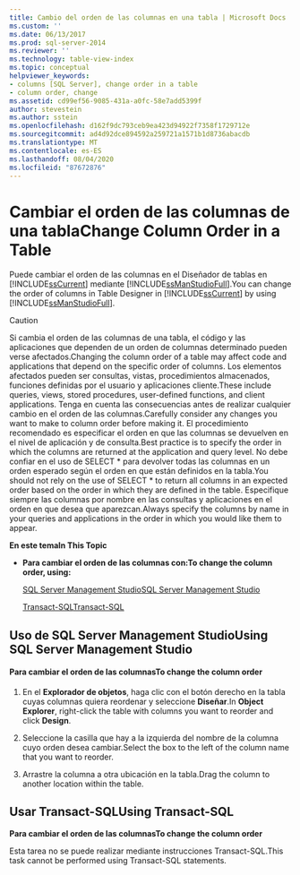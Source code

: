 ```yaml
---
title: Cambio del orden de las columnas en una tabla | Microsoft Docs
ms.custom: ''
ms.date: 06/13/2017
ms.prod: sql-server-2014
ms.reviewer: ''
ms.technology: table-view-index
ms.topic: conceptual
helpviewer_keywords:
- columns [SQL Server], change order in a table
- column order, change
ms.assetid: cd99ef56-9085-431a-a0fc-58e7add5399f
author: stevestein
ms.author: sstein
ms.openlocfilehash: d162f9dc793ceb9ea423d94922f7358f1729712e
ms.sourcegitcommit: ad4d92dce894592a259721a1571b1d8736abacdb
ms.translationtype: MT
ms.contentlocale: es-ES
ms.lasthandoff: 08/04/2020
ms.locfileid: "87672876"
---
```

# <a name="change-column-order-in-a-table"></a><span data-ttu-id="857c3-102">Cambiar el orden de las columnas de una tabla</span><span class="sxs-lookup"><span data-stu-id="857c3-102">Change Column Order in a Table</span></span>
  <span data-ttu-id="857c3-103">Puede cambiar el orden de las columnas en el Diseñador de tablas en [!INCLUDE[ssCurrent](../../includes/sscurrent-md.md)] mediante [!INCLUDE[ssManStudioFull](../../includes/ssmanstudiofull-md.md)].</span><span class="sxs-lookup"><span data-stu-id="857c3-103">You can change the order of columns in Table Designer in [!INCLUDE[ssCurrent](../../includes/sscurrent-md.md)] by using [!INCLUDE[ssManStudioFull](../../includes/ssmanstudiofull-md.md)].</span></span>  
  
> [!CAUTION]  
>  <span data-ttu-id="857c3-104">Si cambia el orden de las columnas de una tabla, el código y las aplicaciones que dependen de un orden de columnas determinado pueden verse afectados.</span><span class="sxs-lookup"><span data-stu-id="857c3-104">Changing the column order of a table may affect code and applications that depend on the specific order of columns.</span></span> <span data-ttu-id="857c3-105">Los elementos afectados pueden ser consultas, vistas, procedimientos almacenados, funciones definidas por el usuario y aplicaciones cliente.</span><span class="sxs-lookup"><span data-stu-id="857c3-105">These include queries, views, stored procedures, user-defined functions, and client applications.</span></span> <span data-ttu-id="857c3-106">Tenga en cuenta las consecuencias antes de realizar cualquier cambio en el orden de las columnas.</span><span class="sxs-lookup"><span data-stu-id="857c3-106">Carefully consider any changes you want to make to column order before making it.</span></span> <span data-ttu-id="857c3-107">El procedimiento recomendado es especificar el orden en que las columnas se devuelven en el nivel de aplicación y de consulta.</span><span class="sxs-lookup"><span data-stu-id="857c3-107">Best practice is to specify the order in which the columns are returned at the application and query level.</span></span> <span data-ttu-id="857c3-108">No debe confiar en el uso de SELECT \* para devolver todas las columnas en un orden esperado según el orden en que están definidos en la tabla.</span><span class="sxs-lookup"><span data-stu-id="857c3-108">You should not rely on the use of SELECT \* to return all columns in an expected order based on the order in which they are defined in the table.</span></span> <span data-ttu-id="857c3-109">Especifique siempre las columnas por nombre en las consultas y aplicaciones en el orden en que desea que aparezcan.</span><span class="sxs-lookup"><span data-stu-id="857c3-109">Always specify the columns by name in your queries and applications in the order in which you would like them to appear.</span></span>  
  
 <span data-ttu-id="857c3-110">**En este tema**</span><span class="sxs-lookup"><span data-stu-id="857c3-110">**In This Topic**</span></span>  
  
-   <span data-ttu-id="857c3-111">**Para cambiar el orden de las columnas con:**</span><span class="sxs-lookup"><span data-stu-id="857c3-111">**To change the column order, using:**</span></span>  
  
     [<span data-ttu-id="857c3-112">SQL Server Management Studio</span><span class="sxs-lookup"><span data-stu-id="857c3-112">SQL Server Management Studio</span></span>](#SSMSProcedure)  
  
     [<span data-ttu-id="857c3-113">Transact-SQL</span><span class="sxs-lookup"><span data-stu-id="857c3-113">Transact-SQL</span></span>](#TsqlProcedure)  
  
##  <a name="using-sql-server-management-studio"></a><a name="SSMSProcedure"></a> <span data-ttu-id="857c3-114">Uso de SQL Server Management Studio</span><span class="sxs-lookup"><span data-stu-id="857c3-114">Using SQL Server Management Studio</span></span>  
  
#### <a name="to-change-the-column-order"></a><span data-ttu-id="857c3-115">Para cambiar el orden de las columnas</span><span class="sxs-lookup"><span data-stu-id="857c3-115">To change the column order</span></span>  
  
1.  <span data-ttu-id="857c3-116">En el **Explorador de objetos**, haga clic con el botón derecho en la tabla cuyas columnas quiera reordenar y seleccione **Diseñar**.</span><span class="sxs-lookup"><span data-stu-id="857c3-116">In **Object Explorer**, right-click the table with columns you want to reorder and click **Design**.</span></span>  
  
2.  <span data-ttu-id="857c3-117">Seleccione la casilla que hay a la izquierda del nombre de la columna cuyo orden desea cambiar.</span><span class="sxs-lookup"><span data-stu-id="857c3-117">Select the box to the left of the column name that you want to reorder.</span></span>  
  
3.  <span data-ttu-id="857c3-118">Arrastre la columna a otra ubicación en la tabla.</span><span class="sxs-lookup"><span data-stu-id="857c3-118">Drag the column to another location within the table.</span></span>  
  
##  <a name="using-transact-sql"></a><a name="TsqlProcedure"></a> <span data-ttu-id="857c3-119">Usar Transact-SQL</span><span class="sxs-lookup"><span data-stu-id="857c3-119">Using Transact-SQL</span></span>  
 <span data-ttu-id="857c3-120">**Para cambiar el orden de las columnas**</span><span class="sxs-lookup"><span data-stu-id="857c3-120">**To change the column order**</span></span>  
  
 <span data-ttu-id="857c3-121">Esta tarea no se puede realizar mediante instrucciones Transact-SQL.</span><span class="sxs-lookup"><span data-stu-id="857c3-121">This task cannot be performed using Transact-SQL statements.</span></span>  
  
###  <a name="TsqlExample"></a>  
